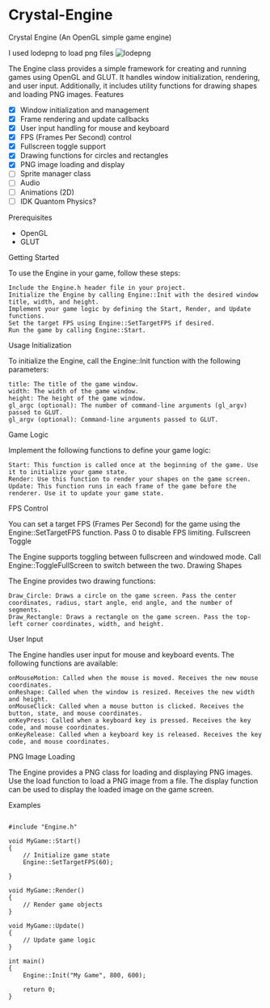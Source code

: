# Crystal-Engine
Crystal Engine (An OpenGL simple game engine)

I used lodepng to load png files 
![lodepng](https://github.com/lvandeve/lodepng)


The Engine class provides a simple framework for creating and running games using OpenGL and GLUT. It handles window initialization, rendering, and user input. Additionally, it includes utility functions for drawing shapes and loading PNG images.
Features

- [X] Window initialization and management
- [X] Frame rendering and update callbacks
- [X] User input handling for mouse and keyboard
- [X] FPS (Frames Per Second) control
- [X] Fullscreen toggle support
- [X] Drawing functions for circles and rectangles
- [X] PNG image loading and display
- [ ] Sprite manager class
- [ ] Audio
- [ ] Animations (2D)
- [ ] IDK Quantom Physics?

Prerequisites

* OpenGL
* GLUT

Getting Started

To use the Engine in your game, follow these steps:

    Include the Engine.h header file in your project.
    Initialize the Engine by calling Engine::Init with the desired window title, width, and height.
    Implement your game logic by defining the Start, Render, and Update functions.
    Set the target FPS using Engine::SetTargetFPS if desired.
    Run the game by calling Engine::Start.

Usage
Initialization

To initialize the Engine, call the Engine::Init function with the following parameters:

    title: The title of the game window.
    width: The width of the game window.
    height: The height of the game window.
    gl_argc (optional): The number of command-line arguments (gl_argv) passed to GLUT.
    gl_argv (optional): Command-line arguments passed to GLUT.

Game Logic

Implement the following functions to define your game logic:

    Start: This function is called once at the beginning of the game. Use it to initialize your game state.
    Render: Use this function to render your shapes on the game screen.
    Update: This function runs in each frame of the game before the renderer. Use it to update your game state.

FPS Control

You can set a target FPS (Frames Per Second) for the game using the Engine::SetTargetFPS function. Pass 0 to disable FPS limiting.
Fullscreen Toggle

The Engine supports toggling between fullscreen and windowed mode. Call Engine::ToggleFullScreen to switch between the two.
Drawing Shapes

The Engine provides two drawing functions:

    Draw_Circle: Draws a circle on the game screen. Pass the center coordinates, radius, start angle, end angle, and the number of segments.
    Draw_Rectangle: Draws a rectangle on the game screen. Pass the top-left corner coordinates, width, and height.

User Input

The Engine handles user input for mouse and keyboard events. The following functions are available:

    onMouseMotion: Called when the mouse is moved. Receives the new mouse coordinates.
    onReshape: Called when the window is resized. Receives the new width and height.
    onMouseClick: Called when a mouse button is clicked. Receives the button, state, and mouse coordinates.
    onKeyPress: Called when a keyboard key is pressed. Receives the key code, and mouse coordinates.
    onKeyRelease: Called when a keyboard key is released. Receives the key code, and mouse coordinates.

PNG Image Loading

The Engine provides a PNG class for loading and displaying PNG images. Use the load function to load a PNG image from a file. The display function can be used to display the loaded image on the game screen.


Examples
```

#include "Engine.h"

void MyGame::Start()
{
    // Initialize game state
    Engine::SetTargetFPS(60);

}

void MyGame::Render()
{
    // Render game objects
}

void MyGame::Update()
{
    // Update game logic
}

int main()
{
    Engine::Init("My Game", 800, 600);
    
    return 0;
}
```
